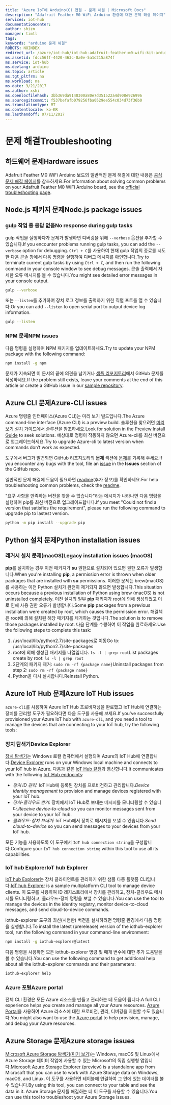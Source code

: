 ```yaml
---
title: "Azure IoT에 Arduino(C) 연결 - 문제 해결 | Microsoft Docs"
description: "Adafruit Feather M0 WiFi Arduino 환경에 대한 문제 해결 페이지"
services: iot-hub
documentationcenter: 
author: shizn
manager: timtl
tags: 
keywords: "arduino 문제 해결"
ROBOTS: NOINDEX
redirect_url: /azure/iot-hub/iot-hub-adafruit-feather-m0-wifi-kit-arduino-get-started
ms.assetid: fdcc56ff-4420-463c-8a0e-5a1d215a874f
ms.service: iot-hub
ms.devlang: arduino
ms.topic: article
ms.tgt_pltfrm: na
ms.workload: na
ms.date: 3/21/2017
ms.author: xshi
ms.openlocfilehash: 3bb369da9148300a80e7d351522a4d908e926996
ms.sourcegitcommit: f537befafb079256fba0529ee554c034d73f36b0
ms.translationtype: MT
ms.contentlocale: ko-KR
ms.lasthandoff: 07/11/2017
---
```

# <a name="troubleshooting"></a><span data-ttu-id="373f6-104">문제 해결</span><span class="sxs-lookup"><span data-stu-id="373f6-104">Troubleshooting</span></span>
## <a name="hardware-issues"></a><span data-ttu-id="373f6-105">하드웨어 문제</span><span class="sxs-lookup"><span data-stu-id="373f6-105">Hardware issues</span></span>
<span data-ttu-id="373f6-106">Adafruit Feather M0 WiFi Arduino 보드의 일반적인 문제 해결에 대한 내용은 [공식 문제 해결 페이지](https://learn.adafruit.com/adafruit-feather-m0-wifi-atwinc1500?view=all#faq)를 참조하세요.</span><span class="sxs-lookup"><span data-stu-id="373f6-106">For information about solving common problems on your Adafruit Feather M0 WiFi Arduino board, see the [official troubleshooting page](https://learn.adafruit.com/adafruit-feather-m0-wifi-atwinc1500?view=all#faq).</span></span>

## <a name="nodejs-package-issues"></a><span data-ttu-id="373f6-107">Node.js 패키지 문제</span><span class="sxs-lookup"><span data-stu-id="373f6-107">Node.js package issues</span></span>
### <a name="no-response-during-gulp-tasks"></a><span data-ttu-id="373f6-108">gulp 작업 중 응답 없음</span><span class="sxs-lookup"><span data-stu-id="373f6-108">No response during gulp tasks</span></span>
<span data-ttu-id="373f6-109">gulp 작업을 실행하다가 문제가 발생하면 디버깅을 위해 `--verbose` 옵션을 추가할 수 있습니다.</span><span class="sxs-lookup"><span data-stu-id="373f6-109">If you encounter problems running gulp tasks, you can add the `--verbose` option for debugging.</span></span> <span data-ttu-id="373f6-110">`Ctrl + C`를 사용하여 현재 gulp 작업의 종료를 시도한 다음 콘솔 창에서 다음 명령을 실행하여 디버그 메시지를 확인합니다.</span><span class="sxs-lookup"><span data-stu-id="373f6-110">Try to terminate current gulp tasks by using `Ctrl + C`, and then run the following command in your console window to see debug messages.</span></span> <span data-ttu-id="373f6-111">콘솔 출력에서 자세한 오류 메시지를 볼 수 있습니다.</span><span class="sxs-lookup"><span data-stu-id="373f6-111">You might see detailed error messages in your console output.</span></span>

```bash
gulp --verbose
```

<span data-ttu-id="373f6-112">또는 `--listen`를 추가하여 장치 로그 정보를 출력하기 위한 직렬 포트를 열 수 있습니다.</span><span class="sxs-lookup"><span data-stu-id="373f6-112">Or you can add `--listen` to open serial port to output device log information.</span></span>

```bash
gulp --listen
``` 

### <a name="npm-issues"></a><span data-ttu-id="373f6-113">NPM 문제</span><span class="sxs-lookup"><span data-stu-id="373f6-113">NPM issues</span></span>
<span data-ttu-id="373f6-114">다음 명령을 실행하여 NPM 패키지를 업데이트하세요.</span><span class="sxs-lookup"><span data-stu-id="373f6-114">Try to update your NPM package with the following command:</span></span>

```bash
npm install -g npm
```

<span data-ttu-id="373f6-115">문제가 지속되면 이 문서의 끝에 의견을 남기거나 [샘플 리포지토리][sample-repository]에서 GitHub 문제를 작성하세요.</span><span class="sxs-lookup"><span data-stu-id="373f6-115">If the problem still exists, leave your comments at the end of this article or create a GitHub issue in our [sample repository][sample-repository].</span></span>

## <a name="azure-cli-issues"></a><span data-ttu-id="373f6-116">Azure CLI 문제</span><span class="sxs-lookup"><span data-stu-id="373f6-116">Azure-CLI issues</span></span>
<span data-ttu-id="373f6-117">Azure 명령줄 인터페이스(Azure CLI)는 미리 보기 빌드입니다.</span><span class="sxs-lookup"><span data-stu-id="373f6-117">The Azure command-line interface (Azure CLI) is a preview build.</span></span> <span data-ttu-id="373f6-118">솔루션을 찾으려면 [미리 보기 설치 가이드](https://github.com/Azure/azure-cli/blob/master/doc/preview_install_guide.md)에서 솔루션을 참조하세요.</span><span class="sxs-lookup"><span data-stu-id="373f6-118">Look for solution in the [Preview Install Guide](https://github.com/Azure/azure-cli/blob/master/doc/preview_install_guide.md) to seek solutions.</span></span> <span data-ttu-id="373f6-119">예상대로 명령이 작동하지 않으면 Azure-cli를 최신 버전으로 업그레이드하세요.</span><span class="sxs-lookup"><span data-stu-id="373f6-119">Try to upgrade Azure-cli to latest version when commands don’t work as expected.</span></span>

<span data-ttu-id="373f6-120">도구에서 버그가 발견되면 GitHub 리포지토리의 **문제** 섹션에 [문제](https://github.com/Azure/azure-cli/issues)를 기록해 주세요.</span><span class="sxs-lookup"><span data-stu-id="373f6-120">If you encounter any bugs with the tool, file an [issue](https://github.com/Azure/azure-cli/issues) in the **Issues** section of the GitHub repo.</span></span>

<span data-ttu-id="373f6-121">일반적인 문제 해결에 도움이 필요하면 [readme](https://github.com/Azure/azure-cli/blob/master/README.rst)(추가 정보)를 확인하세요.</span><span class="sxs-lookup"><span data-stu-id="373f6-121">For help troubleshooting common problems, check the [readme](https://github.com/Azure/azure-cli/blob/master/README.rst).</span></span>

<span data-ttu-id="373f6-122">"요구 사항을 만족하는 버전을 찾을 수 없습니다"라는 메시지가 나타나면 다음 명령을 실행하여 pip를 최신 버전으로 업그레이드합니다.</span><span class="sxs-lookup"><span data-stu-id="373f6-122">If you meet "Could not find a version that satisfies the requirement", please run the following command to upgrade pip to lastest version.</span></span>

```bash
python -m pip install --upgrade pip
```

## <a name="python-installation-issues"></a><span data-ttu-id="373f6-123">Python 설치 문제</span><span class="sxs-lookup"><span data-stu-id="373f6-123">Python installation issues</span></span>
### <a name="legacy-installation-issues-macos"></a><span data-ttu-id="373f6-124">레거시 설치 문제(macOS)</span><span class="sxs-lookup"><span data-stu-id="373f6-124">Legacy installation issues (macOS)</span></span>
<span data-ttu-id="373f6-125">**pip**를 설치하는 경우 이전 패키지가 **su** 권한으로 설치되어 있으면 권한 오류가 발생합니다.</span><span class="sxs-lookup"><span data-stu-id="373f6-125">When you're installing **pip**, a permission error is thrown when older packages that are installed with **su** permissions.</span></span> <span data-ttu-id="373f6-126">이러한 문제는 brew(macOS)를 사용하는 이전 Python 설치가 완전히 제거되지 않으면 발생합니다.</span><span class="sxs-lookup"><span data-stu-id="373f6-126">This situation occurs because a previous installation of Python using brew (macOS) is not uninstalled completely.</span></span> <span data-ttu-id="373f6-127">이전 설치의 일부 **pip** 패키지가 root에 의해 생성되었고 이로 인해 사용 권한 오류가 발생합니다.</span><span class="sxs-lookup"><span data-stu-id="373f6-127">Some **pip** packages from a previous installation were created by root, which causes the permission error.</span></span> <span data-ttu-id="373f6-128">해결책은 root에 의해 설치된 해당 패키지를 제거하는 것입니다.</span><span class="sxs-lookup"><span data-stu-id="373f6-128">The solution is to remove those packages installed by root.</span></span> <span data-ttu-id="373f6-129">다음 단계를 수행하여 이 작업을 완료하세요.</span><span class="sxs-lookup"><span data-stu-id="373f6-129">Use the following steps to complete this task:</span></span>

1. <span data-ttu-id="373f6-130">/usr/local/lib/python2.7/site-packages로 이동</span><span class="sxs-lookup"><span data-stu-id="373f6-130">Go to: /usr/local/lib/python2.7/site-packages</span></span>
2. <span data-ttu-id="373f6-131">root에 의해 생성된 패키지를 나열입니다. `ls -l | grep root`</span><span class="sxs-lookup"><span data-stu-id="373f6-131">List packages create by root: `ls -l | grep root`</span></span>
3. <span data-ttu-id="373f6-132">2단계의 패키지 제거: `sudo rm -rf {package name}`</span><span class="sxs-lookup"><span data-stu-id="373f6-132">Uninstall packages from step 2: `sudo rm -rf {package name}`</span></span>
4. <span data-ttu-id="373f6-133">Python을 다시 설치합니다.</span><span class="sxs-lookup"><span data-stu-id="373f6-133">Reinstall Python.</span></span>

## <a name="azure-iot-hub-issues"></a><span data-ttu-id="373f6-134">Azure IoT Hub 문제</span><span class="sxs-lookup"><span data-stu-id="373f6-134">Azure IoT Hub issues</span></span>
<span data-ttu-id="373f6-135">`azure-cli`를 사용하여 Azure IoT Hub 프로비저닝을 완료했고 IoT Hub에 연결하는 장치를 관리할 도구가 필요하다면 다음 도구를 사용해 보세요.</span><span class="sxs-lookup"><span data-stu-id="373f6-135">If you've successfully provisioned your Azure IoT hub with `azure-cli`, and you need a tool to manage the devices that are connecting to your IoT hub, try the following tools:</span></span>

### <a name="device-explorer"></a><span data-ttu-id="373f6-136">장치 탐색기</span><span class="sxs-lookup"><span data-stu-id="373f6-136">Device Explorer</span></span>
<span data-ttu-id="373f6-137">[장치 탐색기](https://github.com/Azure/azure-iot-sdk-csharp/tree/master/tools/DeviceExplorer)는 Windows 로컬 컴퓨터에서 실행되며 Azure의 IoT Hub에 연결합니다.</span><span class="sxs-lookup"><span data-stu-id="373f6-137">[Device Explorer](https://github.com/Azure/azure-iot-sdk-csharp/tree/master/tools/DeviceExplorer) runs on your Windows local machine and connects to your IoT hub in Azure.</span></span> <span data-ttu-id="373f6-138">다음과 같은 [IoT Hub 끝점](iot-hub-devguide.md)과 통신합니다.</span><span class="sxs-lookup"><span data-stu-id="373f6-138">It communicates with the following [IoT Hub endpoints](iot-hub-devguide.md):</span></span>

* <span data-ttu-id="373f6-139">*장치 ID 관리*: IoT Hub에 등록된 장치를 프로비전하고 관리합니다.</span><span class="sxs-lookup"><span data-stu-id="373f6-139">*Device identity management* to provision and manage devices registered with your IoT hub.</span></span>
* <span data-ttu-id="373f6-140">*장치-클라우드 받기*: 장치에서 IoT Hub로 보내는 메시지를 모니터링할 수 있습니다.</span><span class="sxs-lookup"><span data-stu-id="373f6-140">*Receive device-to-cloud* so you can monitor messages sent from your device to your IoT hub.</span></span>
* <span data-ttu-id="373f6-141">*클라우드-장치 보내기*: IoT Hub에서 장치로 메시지를 보낼 수 있습니다.</span><span class="sxs-lookup"><span data-stu-id="373f6-141">*Send cloud-to-device* so you can send messages to your devices from your IoT hub.</span></span>

<span data-ttu-id="373f6-142">모든 기능을 사용하도록 이 도구에서 `IoT hub connection string`을 구성합니다.</span><span class="sxs-lookup"><span data-stu-id="373f6-142">Configure your `IoT hub connection string` within this tool to use all its capabilities.</span></span>

### <a name="iot-hub-explorer"></a><span data-ttu-id="373f6-143">IoT hub Explorer</span><span class="sxs-lookup"><span data-stu-id="373f6-143">IoT hub Explorer</span></span>
<span data-ttu-id="373f6-144">[IoT hub Explorer](https://github.com/Azure/iothub-explorer)는 장치 클라이언트를 관리하기 위한 샘플 다중 플랫폼 CLI입니다.</span><span class="sxs-lookup"><span data-stu-id="373f6-144">[IoT hub Explorer](https://github.com/Azure/iothub-explorer) is a sample multiplatform CLI tool to manage device clients.</span></span> <span data-ttu-id="373f6-145">이 도구를 사용하여 ID 레지스트리에서 장치를 관리하고, 장치-클라우드 메시지를 모니터링하고, 클라우드-장치 명령을 보낼 수 있습니다.</span><span class="sxs-lookup"><span data-stu-id="373f6-145">You can use the tool to manage the devices in the identity registry, monitor device-to-cloud messages, and send cloud-to-device commands.</span></span>


<span data-ttu-id="373f6-146">iothub-explorer 도구의 최신(시험판) 버전을 설치하려면 명령줄 환경에서 다음 명령을 실행합니다.</span><span class="sxs-lookup"><span data-stu-id="373f6-146">To install the latest (prerelease) version of the iothub-explorer tool, run the following command in your command-line environment:</span></span>

```bash
npm install -g iothub-explorer@latest
```

<span data-ttu-id="373f6-147">다음 명령을 사용하면 모든 iothub-explorer 명령 및 매개 변수에 대한 추가 도움말을 볼 수 있습니다.</span><span class="sxs-lookup"><span data-stu-id="373f6-147">You can use the following command to get additional help about all the iothub-explorer commands and their parameters:</span></span>

```bash
iothub-explorer help
```

### <a name="azure-portal"></a><span data-ttu-id="373f6-148">Azure 포털</span><span class="sxs-lookup"><span data-stu-id="373f6-148">Azure portal</span></span>
<span data-ttu-id="373f6-149">전체 CLI 환경은 모든 Azure 리소스를 만들고 관리하는 데 도움이 됩니다.</span><span class="sxs-lookup"><span data-stu-id="373f6-149">A full CLI experience helps you create and manage all your Azure resources.</span></span> <span data-ttu-id="373f6-150">[Azure Portal](../azure-portal-overview.md)을 사용하여 Azure 리소스에 대한 프로비전, 관리, 디버깅을 지원할 수도 있습니다.</span><span class="sxs-lookup"><span data-stu-id="373f6-150">You might also want to use the [Azure portal](../azure-portal-overview.md) to help provision, manage, and debug your Azure resources.</span></span>

## <a name="azure-storage-issues"></a><span data-ttu-id="373f6-151">Azure Storage 문제</span><span class="sxs-lookup"><span data-stu-id="373f6-151">Azure storage issues</span></span>
<span data-ttu-id="373f6-152">[Microsoft Azure Storage 탐색기(미기 보기)](http://storageexplorer.com)는 Windows, macOS 및 Linux에서 Azure Storage 데이터 작업에 사용할 수 있는 Microsoft의 독립 실행형 앱입니다.</span><span class="sxs-lookup"><span data-stu-id="373f6-152">[Microsoft Azure Storage Explorer (preview)](http://storageexplorer.com) is a standalone app from Microsoft that you can use to work with Azure Storage data on Windows, macOS, and Linux.</span></span> <span data-ttu-id="373f6-153">이 도구를 사용하면 테이블에 연결하여 그 안에 있는 데이터를 볼 수 있습니다.</span><span class="sxs-lookup"><span data-stu-id="373f6-153">By using this tool, you can connect to your table and see the data in it.</span></span> <span data-ttu-id="373f6-154">Azure Storage 문제를 해결하는 데 이 도구를 사용할 수 있습니다.</span><span class="sxs-lookup"><span data-stu-id="373f6-154">You can use this tool to troubleshoot your Azure Storage issues.</span></span>

<!-- Images and links -->

[sample-repository]: https://github.com/Azure/azure-cli/blob/master/doc/preview_install_guide.md